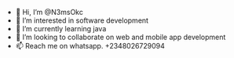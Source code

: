 - 👋 Hi, I’m @N3msOkc
- 👀 I’m interested in software development
- 🌱 I’m currently learning java
- 💞️ I’m looking to collaborate on web and mobile app development
- 📫 Reach me on whatsapp. +2348026729094

<!---
N3msOkc/N3msOkc is a ✨ special ✨ repository because its `README.md` (this file) appears on your GitHub profile.
You can click the Preview link to take a look at your changes.
--->

